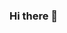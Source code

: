 ### Hi there 👋

<!--
**JubayerSohel/JubayerSohel** is a ✨ _special_ ✨ repository because its `README.md` (this file) appears on your GitHub profile.

Here are some ideas to get you started:

- 🔭 I’m currently working on Software Development.
- 🌱 I’m currently learning PHP and Python.
- 👯 I’m looking to collaborate on a productive and creative project.
- 📫 How to reach me: jubayersohel4@gmail.com
-->
